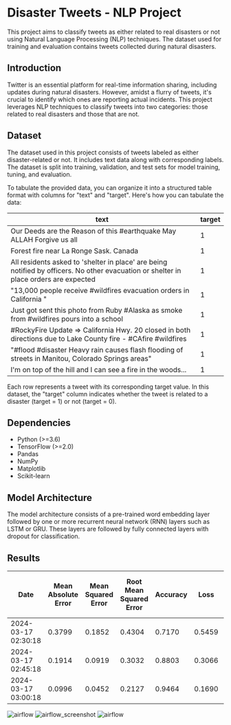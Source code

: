 # Disaster Tweets - NLP Project

This project aims to classify tweets as either related to real disasters or not using Natural Language Processing (NLP) techniques. The dataset used for training and evaluation contains tweets collected during natural disasters.


## Introduction

Twitter is an essential platform for real-time information sharing, including updates during natural disasters. However, amidst a flurry of tweets, it's crucial to identify which ones are reporting actual incidents. This project leverages NLP techniques to classify tweets into two categories: those related to real disasters and those that are not.

## Dataset

The dataset used in this project consists of tweets labeled as either disaster-related or not. It includes text data along with corresponding labels. The dataset is split into training, validation, and test sets for model training, tuning, and evaluation.

To tabulate the provided data, you can organize it into a structured table format with columns for "text" and "target". Here's how you can tabulate the data:

| text                                                             | target |
|------------------------------------------------------------------|--------|
| Our Deeds are the Reason of this #earthquake May ALLAH Forgive us all | 1      |
| Forest fire near La Ronge Sask. Canada                            | 1      |
| All residents asked to 'shelter in place' are being notified by officers. No other evacuation or shelter in place orders are expected | 1      |
| "13,000 people receive #wildfires evacuation orders in California " | 1      |
| Just got sent this photo from Ruby #Alaska as smoke from #wildfires pours into a school | 1      |
| #RockyFire Update => California Hwy. 20 closed in both directions due to Lake County fire - #CAfire #wildfires | 1      |
| "#flood #disaster Heavy rain causes flash flooding of streets in Manitou, Colorado Springs areas" | 1      |
| I'm on top of the hill and I can see a fire in the woods...       | 1      |

Each row represents a tweet with its corresponding target value. In this dataset, the "target" column indicates whether the tweet is related to a disaster (target = 1) or not (target = 0).

## Dependencies

- Python (>=3.6)
- TensorFlow (>=2.0)
- Pandas
- NumPy
- Matplotlib
- Scikit-learn




## Model Architecture

The model architecture consists of a pre-trained word embedding layer followed by one or more recurrent neural network (RNN) layers such as LSTM or GRU. These layers are followed by fully connected layers with dropout for classification.

## Results



| Date                     | Mean Absolute Error | Mean Squared Error | Root Mean Squared Error | Accuracy | Loss   | Validation Mean Absolute Error | Validation Mean Squared Error | Validation Root Mean Squared Error | Validation Accuracy | Validation Loss |
|--------------------------|---------------------|---------------------|-------------------------|----------|--------|--------------------------------|--------------------------------|------------------------------------|----------------------|-----------------|
| 2024-03-17 02:30:18      | 0.3799              | 0.1852              | 0.4304                  | 0.7170   | 0.5459 | 0.2864                         | 0.1459                         | 0.3819                             | 0.7913               | 0.4508          |
| 2024-03-17 02:45:18      | 0.1914              | 0.0919              | 0.3032                  | 0.8803   | 0.3066 | 0.2531                         | 0.1525                         | 0.3905                             | 0.7900               | 0.4843          |
| 2024-03-17 03:00:18      | 0.0996              | 0.0452              | 0.2127                  | 0.9464   | 0.1690 | 0.2510                         | 0.1629                         | 0.4036                             | 0.7782               | 0.5453          |




![airflow](https://raw.githubusercontent.com/IAMPathak2702/Disaster-Tweets---NLP-project/main/airflow/pictures/dag_details.png)
![airflow_screenshot](https://raw.githubusercontent.com/IAMPathak2702/Disaster-Tweets---NLP-project/main/airflow/pictures/dag_list.png)
![airflow](https://raw.githubusercontent.com/IAMPathak2702/Disaster-Tweets---NLP-project/main/airflow/pictures/graph_view.png)

